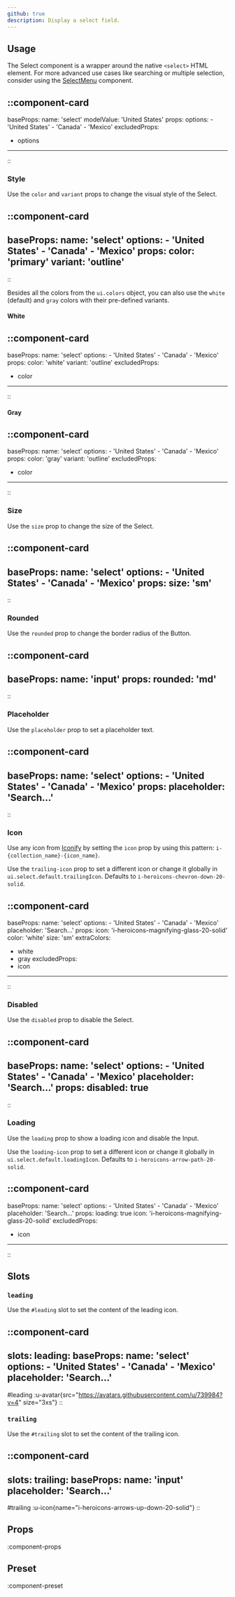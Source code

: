 ```yaml
---
github: true
description: Display a select field.
---
```


## Usage

The Select component is a wrapper around the native `<select>` HTML element. For more advanced use cases like searching or multiple selection, consider using the [SelectMenu](/forms/select-menu) component.

::component-card
---
baseProps:
  name: 'select'
  modelValue: 'United States'
props:
  options:
    - 'United States'
    - 'Canada'
    - 'Mexico'
excludedProps:
  - options
---
::

### Style

Use the `color` and `variant` props to change the visual style of the Select.

::component-card
---
baseProps:
  name: 'select'
  options:
    - 'United States'
    - 'Canada'
    - 'Mexico'
props:
  color: 'primary'
  variant: 'outline'
---
::

Besides all the colors from the `ui.colors` object, you can also use the `white` (default) and `gray` colors with their pre-defined variants.

#### White

::component-card
---
baseProps:
  name: 'select'
  options:
    - 'United States'
    - 'Canada'
    - 'Mexico'
props:
  color: 'white'
  variant: 'outline'
excludedProps:
  - color
---
::

#### Gray

::component-card
---
baseProps:
  name: 'select'
  options:
    - 'United States'
    - 'Canada'
    - 'Mexico'
props:
  color: 'gray'
  variant: 'outline'
excludedProps:
  - color
---
::

### Size

Use the `size` prop to change the size of the Select.

::component-card
---
baseProps:
  name: 'select'
  options:
    - 'United States'
    - 'Canada'
    - 'Mexico'
props:
  size: 'sm'
---
::

### Rounded

Use the `rounded` prop to change the border radius of the Button.

::component-card
---
baseProps:
  name: 'input'
props:
  rounded: 'md'
---
::

### Placeholder

Use the `placeholder` prop to set a placeholder text.

::component-card
---
baseProps:
  name: 'select'
  options:
    - 'United States'
    - 'Canada'
    - 'Mexico'
props:
  placeholder: 'Search...'
---
::

### Icon

Use any icon from [Iconify](https://icones.js.org) by setting the `icon` prop by using this pattern: `i-{collection_name}-{icon_name}`.

Use the `trailing-icon` prop to set a different icon or change it globally in `ui.select.default.trailingIcon`. Defaults to `i-heroicons-chevron-down-20-solid`.

::component-card
---
baseProps:
  name: 'select'
  options:
    - 'United States'
    - 'Canada'
    - 'Mexico'
  placeholder: 'Search...'
props:
  icon: 'i-heroicons-magnifying-glass-20-solid'
  color: 'white'
  size: 'sm'
extraColors:
  - white
  - gray
excludedProps:
  - icon
---
::

### Disabled

Use the `disabled` prop to disable the Select.

::component-card
---
baseProps:
  name: 'select'
  options:
    - 'United States'
    - 'Canada'
    - 'Mexico'
  placeholder: 'Search...'
props:
  disabled: true
---
::

### Loading

Use the `loading` prop to show a loading icon and disable the Input.

Use the `loading-icon` prop to set a different icon or change it globally in `ui.select.default.loadingIcon`. Defaults to `i-heroicons-arrow-path-20-solid`.

::component-card
---
baseProps:
  name: 'select'
  options:
    - 'United States'
    - 'Canada'
    - 'Mexico'
  placeholder: 'Search...'
props:
  loading: true
  icon: 'i-heroicons-magnifying-glass-20-solid'
excludedProps:
  - icon
---
::

## Slots

### `leading`

Use the `#leading` slot to set the content of the leading icon.

::component-card
---
slots:
  leading: <UAvatar src="https://avatars.githubusercontent.com/u/739984?v=4" size="3xs" />
baseProps:
  name: 'select'
  options:
    - 'United States'
    - 'Canada'
    - 'Mexico'
  placeholder: 'Search...'
---

#leading
  :u-avatar{src="https://avatars.githubusercontent.com/u/739984?v=4" size="3xs"}
::

### `trailing`

Use the `#trailing` slot to set the content of the trailing icon.

::component-card
---
slots:
  trailing: <UIcon name="i-heroicons-arrows-up-down-20-solid" />
baseProps:
  name: 'input'
  placeholder: 'Search...'
---

#trailing
  :u-icon{name="i-heroicons-arrows-up-down-20-solid"}
::

## Props

:component-props

## Preset

:component-preset
